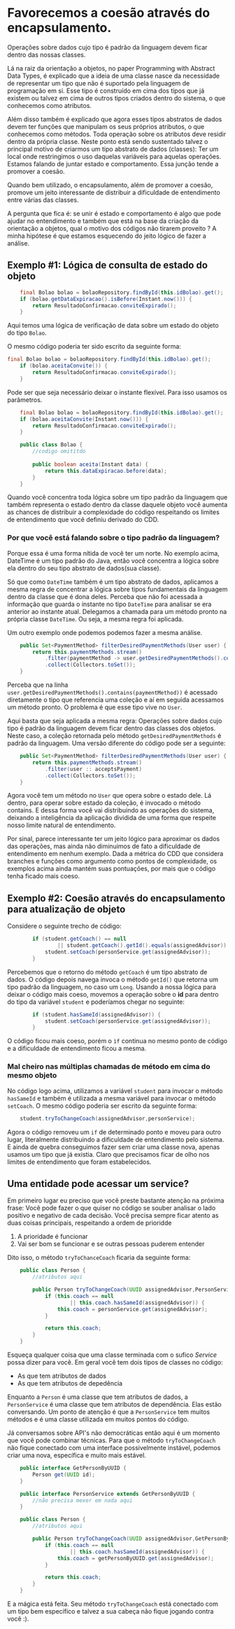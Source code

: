 # Favorecemos a coesão através do encapsulamento.

Operações sobre dados cujo tipo é padrão da linguagem devem ficar dentro das nossas classes.

Lá na raiz da orientação a objetos, no paper Programming with Abstract Data Types, é explicado que a ideia de uma classe nasce da necessidade de representar um tipo que não é suportado pela linguagem de programação em si. Esse tipo é construído em cima dos tipos que já existem ou talvez em cima de outros tipos criados dentro do sistema, o que conhecemos como atributos.

Além disso também é explicado que agora esses tipos abstratos de dados devem ter funções que manipulam os seus próprios atributos, o que conhecemos como métodos. Toda operação sobre os atributos deve residir dentro da própria classe. Neste ponto está sendo sustentado talvez o principal motivo de criarmos um tipo abstrato de dados (classes): Ter um local onde restringimos o uso daquelas variáveis para aquelas operações. Estamos falando de juntar estado e comportamento. Essa junção tende a promover a coesão. 

Quando bem utilizado, o encapsulamento, além de promover a coesão, promove um jeito interessante de distribuir a dificuldade de entendimento entre várias das classes.

A pergunta que fica é: se unir é estado e comportamento é algo que pode ajudar no entendimento e também que está na base da criação da orientação a objetos, qual o motivo dos códigos não tirarem proveito ? A minha hipótese é que estamos esquecendo do jeito lógico de fazer a análise.

## Exemplo #1: Lógica de consulta de estado do objeto

```java
    final Bolao bolao = bolaoRepository.findById(this.idBolao).get();
    if (bolao.getDataExpiracao().isBefore(Instant.now())) {
        return ResultadoConfirmacao.conviteExpirado();
    }
```

Aqui temos uma lógica de verificação de data sobre um estado do objeto do tipo ```Bolao```.

O mesmo código poderia ter sido escrito da seguinte forma:

```java
final Bolao bolao = bolaoRepository.findById(this.idBolao).get();
    if (bolao.aceitaConvite()) {
        return ResultadoConfirmacao.conviteExpirado();
    }
```

Pode ser que seja necessário deixar o instante flexível. Para isso usamos os parâmetros.

```java
    final Bolao bolao = bolaoRepository.findById(this.idBolao).get();
    if (bolao.aceitaConvite(Instant.now())) {
        return ResultadoConfirmacao.conviteExpirado();
    }

    public class Bolao {
        //codigo omititdo
         
        public boolean aceita(Instant data) {
            return this.dataExpiracao.before(data);
        }         
    }
```


Quando você concentra toda lógica sobre um tipo padrão da linguagem que também representa o estado dentro da classe daquele objeto você aumenta as chances de distribuir a complexidade do código respeitando os limites de entendimento que você definiu derivado do CDD. 

### Por que você está falando sobre o tipo padrão da linguagem?

Porque essa é uma forma nítida de você ter um norte. No exemplo acima, DateTime é um tipo padrão do Java, então você concentra a lógica sobre ela dentro do seu tipo abstrato de dados(sua classe). 

Só que como ```DateTime``` também é um tipo abstrato de dados, aplicamos a mesma regra de concentrar a lógica sobre tipos fundamentais da linguagem dentro da classe que é dona deles. Perceba que não foi acessada a informação que guarda o instante no tipo ```DateTime``` para analisar se era anterior ao instante atual. Delegamos a chamada para um método pronto na própria classe ```DateTime```. Ou seja, a mesma regra foi aplicada.

Um outro exemplo onde podemos podemos fazer a mesma análise.

```java
    public Set<PaymentMethod> filterDesiredPaymentMethods(User user) {
        return this.paymentMethods.stream()
            .filter(paymentMethod -> user.getDesiredPaymentMethods().contains(paymentMethod))
            .collect(Collectors.toSet());
    }
```
Perceba que na linha ```user.getDesiredPaymentMethods().contains(paymentMethod))``` é acessado diretamente o tipo que referencia uma coleção e aí em seguida acessamos um método pronto. O problema é que esse tipo vive no ```User```. 

Aqui basta que seja aplicada a mesma regra: Operações sobre dados cujo tipo é padrão da linguagem devem ficar dentro das classes dos objetos. Neste caso, a coleção retornada pelo método ```getDesiredPaymentMethods``` é padrão da linguagem. Uma versão diferente do código pode ser a seguinte:

```java
    public Set<PaymentMethod> filterDesiredPaymentMethods(User user) {
        return this.paymentMethods.stream()
            .filter(user :: acceptsPayment)
            .collect(Collectors.toSet());
    }
```
Agora você tem um método no ```User``` que opera sobre o estado dele. Lá dentro, para operar sobre estado da coleção, é invocado o método contains. E dessa forma você vai distribuindo as operações do sistema, deixando a inteligência da aplicação dividida de uma forma que respeite nosso limite natural de entendimento. 

Por sinal, parece interessante ter um jeito lógico para aproximar os dados das operações, mas ainda não diminuimos de fato a dificuldade de entendimento em nenhum exemplo. Dada a métrica do CDD que considera branches e funções como argumento como pontos de complexidade, os exemplos acima ainda mantém suas pontuações, por mais que o código tenha ficado mais coeso.

## Exemplo #2: Coesão através do encapsulamento para atualização de objeto

Considere o seguinte trecho de código:

```java        
		if (student.getCoach() == null
				|| student.getCoach().getId().equals(assignedAdvisor)) {
			student.setCoach(personService.get(assignedAdvisor));
		}
```

Percebemos que o retorno do método ```getCoach``` é um tipo abstrato de dados. O código depois navega invoca o método ```getId()``` que retorna um tipo padrão da linguagem, no caso um ```Long```. Usando a nossa lógica para deixar o código mais coeso, movemos a operação sobre o **id** para dentro do tipo da variável ```student``` e poderíamos chegar no seguinte:

```java        
		if (student.hasSameId(assignedAdvisor)) {
			student.setCoach(personService.get(assignedAdvisor));
		}
```

O código ficou mais coeso, porém o ```ìf``` continua no mesmo ponto de código e a dificuldade de entendimento ficou a mesma.

### Mal cheiro nas múltiplas chamadas de método em cima do mesmo objeto

No código logo acima, utilizamos a variável ```student``` para invocar o método ```hasSameId``` e também é utilizada a mesma variável para invocar o método ```setCoach```. O mesmo código poderia ser escrito da seguinte forma:

```java
    student.tryToChangeCoach(assignedAdvisor,personService);
```

Agora o código removeu um ```if``` de determinado ponto e moveu para outro lugar, literalmente distribuindo a dificuldade de entendimento pelo sistema. E ainda de quebra conseguimos fazer sem criar uma classe nova, apenas usamos um tipo que já existia. Claro que precisamos ficar de olho nos limites de entendimento que foram estabelecidos. 

## Uma entidade pode acessar um service?

Em primeiro lugar eu preciso que você preste bastante atenção na próxima frase: Você pode fazer o que quiser no código se souber analisar o lado positivo e negativo de cada decisão. Você precisa sempre ficar atento as duas coisas principais, respeitando a ordem de prioridde

1. A prioridade é funcionar
2. Vai ser bom se funcionar e se outras pessoas puderem entender

Dito isso, o método ```tryToChanceCoach``` ficaria da seguinte forma:

```java   
    public class Person {
        //atributos aqui

        public Person tryToChangeCoach(UUID assignedAdvisor,PersonService personService) {
            if (this.coach == null
                    || this.coach.hasSameId(assignedAdvisor)) {
                this.coach = personService.get(assignedAdvisor);                
            }

            return this.coach;
        }
    }
```

Esqueça qualquer coisa que uma classe terminada com o sufico *Service* possa dizer para você. Em geral você tem dois tipos de classes no código:

* As que tem atributos de dados
* As que tem atributos de depedência

Enquanto a ```Person``` é uma classe que tem atributos de dados, a ```PersonService``` é uma classe que tem atributos de dependência. Elas estão conversando. Um ponto de atenção é que a ```PersonService``` tem muitos métodos e é uma classe utilizada em muitos pontos do código. 

Já conversamos sobre API's não democráticas então aqui é um momento que você pode combinar técnicas. Para que o método ```tryToChangeCoach``` não fique conectado com uma interface possivelmente instável, podemos criar uma nova, específica e muito mais estável.

```java   
    public interface GetPersonByUUID {
        Person get(UUID id);
    }

    public interface PersonService extends GetPersonByUUID {
        //não precisa mexer em nada aqui
    }

    public class Person {
        //atributos aqui

        public Person tryToChangeCoach(UUID assignedAdvisor,GetPersonByUUID getPersonByUUID) {
            if (this.coach == null
                    || this.coach.hasSameId(assignedAdvisor)) {
                this.coach = getPersonByUUID.get(assignedAdvisor);                
            }

            return this.coach;
        }
    }
```

E a mágica está feita. Seu método ```tryToChangeCoach``` está conectado com um tipo bem específico e talvez a sua cabeça não fique jogando contra você :). 